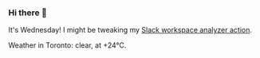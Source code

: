### Hi there :wave:

It's Wednesday! I might be tweaking my [Slack workspace analyzer action](https://github.com/bewuethr/slack-analyzer).

Weather in Toronto: clear, at +24°C.
